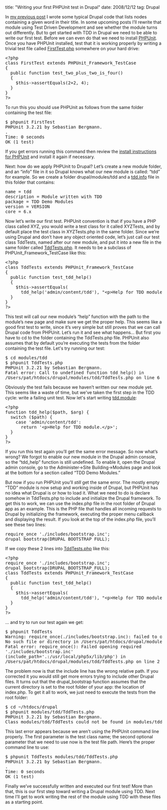 title: "Writing your first PHPUnit test in Drupal"
date: 2008/12/12
tag: Drupal

<p>In <a href="http://patshaughnessy.net/2008/12/9/example-drupal-module-to-use-for-tdd-demonstration">my previous post</a> I wrote some typical Drupal code that lists nodes containing a given word in their title. In some upcoming posts I&rsquo;ll rewrite that module using Test Driven Development and see whether the module turns out differently. But to get started with TDD in Drupal we need to be able to write our first test. Before we can even do that we need to install <a href="http://www.phpunit.de">PHPUnit</a>. Once you have PHPUnit installed, test that it is working properly by writing a trivial test file called <a href="http://patshaughnessy.net/assets/code/drupal-tdd-1/FirstTest.php.txt">FirstTest.php</a> somewhere on your hard drive:</p>
<pre>&lt;?php
class FirstTest extends PHPUnit_Framework_TestCase
{
  public function test_two_plus_two_is_four()
  {
    $this-&gt;assertEquals(2+2, 4);
  }
}
?&gt;</pre>
<p>To run this you should use PHPUnit as follows from the same folder containing the test file:</p>
<pre>$ phpunit FirstTest
PHPUnit 3.2.21 by Sebastian Bergmann.
.
Time: 0 seconds
OK (1 test)</pre>
<p>If you get errors running this command then review the <a href="http://www.phpunit.de/manual/3.3/en/installation.html">install instructions for PHPUnit</a> and install it again if necessary.</p>
<p>Next: how do we apply PHPUnit to Drupal? Let&rsquo;s create a new module folder, and an &ldquo;info&rdquo; file in it so Drupal knows what our new module is called: &ldquo;tdd&rdquo; for example. So we create a folder drupal/modules/tdd and a <a href="http://patshaughnessy.net/assets/code/drupal-tdd-1/tdd.info">tdd.info</a> file in this folder that contains:</p>
<pre>name = tdd
description = Module written with TDD
package = TDD Demo Modules
version = VERSION
core = 6.x</pre>
<p>Now let&rsquo;s write our first test. PHPUnit convention is that if you have a PHP class called XYZ, you would write a test class for it called XYZTests, and by default place the test class in XYZTests.php in the same folder. Since we&rsquo;re using Drupal and don&rsquo;t have any object oriented code, let&rsquo;s just call our test class TddTests, named after our new module, and put it into a new file in the same folder called <a href="http://patshaughnessy.net/assets/code/drupal-tdd-1/TddTests.php.1.txt">TddTests.php</a>. It needs to be a subclass of PHPUnit_Framework_TestCase like this:</p>
<pre>&lt;?php
class TddTests extends PHPUnit_Framework_TestCase
{
  public function test_tdd_help()
  {
    $this-&gt;assertEquals(
      tdd_help('admin/content/tdd'), "&lt;p&gt;Help for TDD module.&lt;/p&gt;");
  }
}
?&gt;</pre>
<p>This test will call our new module&rsquo;s &ldquo;help&rdquo; function with the path to the module&rsquo;s new page and make sure we get the proper help. This seems like a good first test to write, since it&rsquo;s very simple but still proves that we can call Drupal code from PHPUnit. Let&rsquo;s run it and see what happens&hellip; But first you have to cd to the folder containing the TddTests.php file. PHPUnit also assumes that by default you&rsquo;re executing the tests from the folder containing the test file. Let's try running our test:</p>
<pre>$ cd modules/tdd
$ phpunit TddTests.php 
PHPUnit 3.2.21 by Sebastian Bergmann.
Fatal error: Call to undefined function tdd_help() in
/Users/pat/htdocs/drupal/modules/tdd/TddTests.php on line 6</pre>
<p>Obviously the test fails because we haven&rsquo;t written our new module yet. This seems like a waste of time, but we've taken the first step in the TDD cycle: write a failing unit test. Now let's start writing <a href="http://patshaughnessy.net/assets/code/drupal-tdd-1/tdd.module">tdd.module</a>:</p>
<pre>&lt;?php
function tdd_help($path, $arg) {
  switch ($path) {
    case &#x27;admin/content/tdd&#x27;:  
      return '&lt;p&gt;Help for TDD module.&lt;/p&gt;';
  }
}
?&gt;</pre>
<p>If you run this test again you&rsquo;ll get the same error message. So now what&rsquo;s wrong? We forgot to enable our new module in the Drupal admin console, so the &ldquo;tdd_help&rdquo; function is still undefined. To enable it, open the Drupal admin console, go to the Administer-&gt;Site Building-&gt;Modules page and look at the bottom for a section called &ldquo;TDD Demo Modules.&rdquo;</p>
<p>But now if you run PHPUnit you&rsquo;ll <i>still</i> get the same error. The mostly empty &ldquo;TDD&rdquo; module is now setup and working inside of Drupal, but PHPUnit has no idea what Drupal is or how to load it. What we need to do is declare somehow in TddTests.php to include and initialize the Drupal framework. To get this to work, we can use the index.php file in the root folder of Drupal app as an example. This is the PHP file that handles all incoming requests to Drupal by initializing the framework, executing the proper menu callback and displaying the result. If you look at the top of the index.php file, you&rsquo;ll see these two lines:</p>
<pre>require_once &#x27;./includes/bootstrap.inc&#x27;;
drupal_bootstrap(DRUPAL_BOOTSTRAP_FULL);</pre>
<p>If we copy these 2 lines into <a href="http://patshaughnessy.net/assets/code/drupal-tdd-1/TddTests.php.2.txt">TddTests.php</a> like this:</p>
<pre>&lt;?php
require_once &#x27;./includes/bootstrap.inc&#x27;;
drupal_bootstrap(DRUPAL_BOOTSTRAP_FULL);
class TddTests extends PHPUnit_Framework_TestCase
{
  public function test_tdd_help()
  {
    $this-&gt;assertEquals(
      tdd_help(&#x27;admin/content/tdd&#x27;), &quot;&lt;p&gt;Help for TDD module.&lt;/p&gt;&quot;);
  }
}
?&gt;</pre>
<p>&hellip; and try to run our test again we get:</p>
<pre>$ phpunit TddTests
Warning: require_once(./includes/bootstrap.inc): failed to open stream:
No such file or directory in /Users/pat/htdocs/drupal/modules/tdd/TddTests.php on line 2
Fatal error: require_once(): Failed opening required
&#x27;./includes/bootstrap.inc&#x27;
(include_path=&#x27;.:/usr/local/php5x/lib/php&#x27;) in
/Users/pat/htdocs/drupal/modules/tdd/TddTests.php on line 2</pre>
<p>The problem now is that the include line has the wrong relative path. If you corrected it you would still get more errors trying to include other Drupal files. It turns out that the drupal_bootstrap function assumes that the current directory is set to the root folder of your app: the location of index.php. To get it all to work, we just need to execute the tests from the root folder:</p>
<pre>$ cd ~/htdocs/drupal
$ phpunit modules/tdd/TddTests.php 
PHPUnit 3.2.21 by Sebastian Bergmann.
Class modules/tdd/TddTests could not be found in modules/tdd/TddTests.php.</pre>
<p>This last error appears because we aren&rsquo;t using the PHPUnit command line properly. The first parameter is the test class name; the second optional parameter that we need to use now is the test file path. Here&rsquo;s the proper command line to use:</p>
<pre>$ phpunit TddTests modules/tdd/TddTests.php 
PHPUnit 3.2.21 by Sebastian Bergmann.
.
Time: 0 seconds
OK (1 test)</pre>
<p>Finally we&rsquo;ve successfully written and executed our first test! More than that, this is our first step toward writing a Drupal module using TDD. Next time I&rsquo;ll get to work writing the rest of the module using TDD with these files as a starting point.</p>

